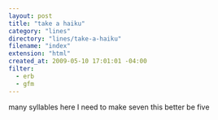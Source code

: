 ```yaml
---
layout: post
title: "take a haiku"
category: "lines"
directory: "lines/take-a-haiku"
filename: "index"
extension: "html"
created_at: 2009-05-10 17:01:01 -04:00
filter:
  - erb
  - gfm
---
```


many syllables
here I need to make seven
this better be five
